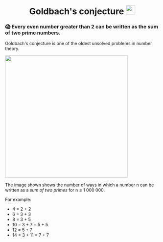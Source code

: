 <h1 align="center">
  Goldbach's conjecture
  <img src="https://thatsmaths.files.wordpress.com/2021/02/goldbach-triangle-easycalculation.jpg" width="30px"/>
</h1>

### :scream: Every even number greater than 2 can be written as the sum of two prime numbers.

Goldbach's conjecture is one of the oldest unsolved problems in number theory.

<img src="https://upload.wikimedia.org/wikipedia/commons/7/7c/Goldbach-1000000.png" width="400px"/> 

The image shown shows the number of ways in which a number n can be written as a *sum of two primes* for n ≤ 1 000 000.

For example:
*  4 = 2 + 2
*  6 = 3 + 3
*  8 = 3 + 5
* 10 = 3 + 7 = 5 + 5
* 12 = 5 + 7
* 14 = 3 + 11 = 7 + 7
